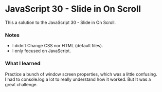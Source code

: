 # JavaScript 30 - Slide in On Scroll

This a solution to the JavaScript 30 - Slide in On Scroll.


### Notes

- I didn't Change CSS nor HTML (default files).
- I only focused on JavaScript.

### What I learned

Practice a bunch of window screen properties, which was a little confusing. I had to console.log a lot to really understand how it worked. But It was a great challenge.